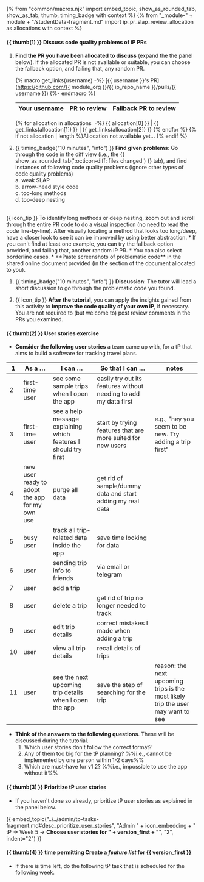 {% from "common/macros.njk" import embed_topic, show_as_rounded_tab, show_as_tab, thumb, timing_badge with context %}
{% from "_module-" + module + "/studentData-fragment.md" import ip_pr_slap_review_allocation as allocations with context %}

#### {{ thumb(1) }} Discuss code quality problems of iP PRs

<!--div class="indented">

{{ icon_team }} This activity is to be done as a team. One team member needs to be connected to the TV.
</div -->

1. **Find the PR you have been allocated to discuss** (expand the the panel below). If the allocated PR is not available or suitable, you can choose the fallback option, and failing that, any random PR.

   <panel header="**PR allocation**" peek>

   {% macro get_links(username) -%}
   [{{ username }}'s PR](https://github.com/{{ module_org }}/{{ ip_repo_name }}/pulls/{{ username }})
   {%- endmacro  %}

   Your username | PR to review       | Fallback PR to review
   --------------|--------------------|------------------
   {% for allocation in allocations  -%}
   {{ allocation[0] }} | {{ get_links(allocation[1]) }} | {{ get_links(allocation[2]) }}
   {% endfor %}
   {% if not allocation | length %}Allocation not available yet... {% endif %}
   </panel>
   <p/>

1. {{ timing_badge("10 minutes", "info") }} **Find given problems**: Go through the code in the diff view (i.e., the {{ show_as_rounded_tab(':octicon-diff: files changed') }} tab), and find instances of following code quality problems <span class="text-danger">(ignore other types of code quality problems)</span><br>
  a. weak SLAP<br>
  b. arrow-head style code<br>
  c. too-long methods<br>
  d. too-deep nesting<br>
  <br>
   {{ icon_tip }} To identify long methods or deep nesting, zoom out and scroll through the entire PR code to do a visual inspection (no need to read the code line-by-line). After visually locating a method that looks too long/deep, have a closer look to see it can be improved by using better abstraction.
   * If you can't find at least one example, you can try the fallback option provided, and failing that, another random iP PR.
   * You can also select borderline cases.
   * **Paste screenshots of problematic code** in the shared online document provided (in the section of the document allocated to you).

1. {{ timing_badge("10 minutes", "info") }} **Discussion**: The tutor will lead a short discussion to go through the problematic code you found.

1. {{ icon_tip }} **After the tutorial**, you can apply the insights gained from this activity to **improve the code quality of your own iP**, if necessary.
   <box type="info" seamless>
   You are not required to (but welcome to) post review comments in the PRs you examined.
   </box>


#### {{ thumb(2) }} User stories exercise

* **Consider the following user stories** a team came up with, for a tP that aims to build a software for tracking travel plans.

<div class="indented-level2">

1 | As a … | I can … | So that I can … | notes |
-|-------|---------|-----------------|-------|
2 | first-time user | see some sample trips when I open the app | easily try out its features without needing to add my data first |
3 | first-time user | see a help message explaining which features I should try first | start by trying features that are more suited for new users | e.g., "hey you seem to be new. Try adding a trip first"
4 | new user ready to adopt the app for my own use | purge all data | get rid of sample/dummy data and start adding my real data |
5 | busy user | track all trip-related data inside the app | save time looking for data |
6 | user | sending trip info to friends | via email or telegram |
7 | user | add a trip |  |
8 | user | delete a trip | get rid of trip no longer needed to track |
9 | user | edit trip details | correct mistakes I made when adding a trip |
10 | user | view all trip details | recall details of trips |
11 | user | see the next upcoming trip details when I open the app | save the step of searching for the trip | reason: the next upcoming trips is the most likely trip the user may want to see
</div>

* **Think of the answers to the following questions**. These will be discussed during the tutorial.
  1. Which user stories don’t follow the correct format?
  1. Any of them too big for the tP planning? %%i.e., cannot be implemented by one person within 1-2 days%%
  1. Which are must-have for v1.2? %%i.e., impossible to use the app without it%%




#### {{ thumb(3) }} Prioritize tP user stories

* If you haven't done so already, prioritize tP user stories as explained in the panel below.

{{ embed_topic("../../admin/tp-tasks-fragment.md#desc_prioritize_user_stories", "Admin " + icon_embedding + " tP → Week 5 → **Choose user stories for " + version_first + "**", "2", indent="2") }}


#### {{ thumb(4) }} <span class="badge bg-secondary">time permitting</span> Create a _feature list_ for {{ version_first }}

* If there is time left, do the following tP task that is scheduled for the following week.

<div class="indented-level2">

<panel header="%%Admin {{ icon_embedding }} **tP → week 6 → Conceptualize {{ version_first }}**%%" expanded >

<include src="../../admin/tp-tasks-fragment.md#desc_conceptualize_first_version" />
</panel>
</div>
